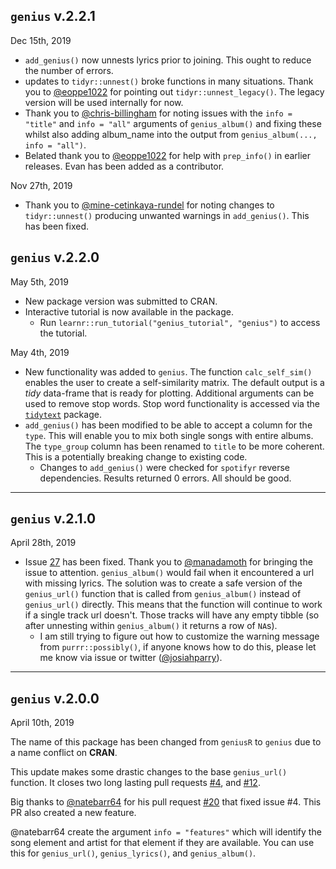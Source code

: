 ## `genius` v.2.2.1

Dec 15th, 2019

* `add_genius()` now unnests lyrics prior to joining. This ought to reduce the number of errors.
* updates to `tidyr::unnest()` broke functions in many situations. Thank you to [\@eoppe1022](https://github.com/eoppe1022) for pointing out `tidyr::unnest_legacy()`. The legacy version will be used internally for now. 
* Thank you to [\@chris-billingham](https://github.com/chris-billingham) for noting issues with the `info = "title"` and `info = "all"` arguments of `genius_album()` and fixing these whilst also adding album_name into the output from `genius_album(..., info = "all")`.
* Belated thank you to [\@eoppe1022](https://github.com/eoppe1022) for help with `prep_info()` in earlier releases. Evan has been added as a contributor.


Nov 27th, 2019

* Thank you to [\@mine-cetinkaya-rundel](https://github.com/mine-cetinkaya-rundel) for noting changes to `tidyr::unnest()` producing unwanted warnings in `add_genius()`. This has been fixed.


## `genius` v.2.2.0

May 5th, 2019

* New package version was submitted to CRAN.
* Interactive tutorial is now available in the package. 
  *  Run `learnr::run_tutorial("genius_tutorial", "genius")` to access the tutorial. 

May 4th, 2019

* New functionality was added to `genius`. The function `calc_self_sim()` enables the user to create a self-similarity matrix. The default output is a _tidy_ data-frame that is ready for plotting. Additional arguments can be used to remove stop words. Stop word functionality is accessed via the [`tidytext`](https://github.com/juliasilge/tidytext) package. 
* `add_genius()` has been modified to be able to accept a column for the `type`. This will enable you to mix both single songs with entire albums. The `type_group` column has been renamed to `title` to be more coherent. This is a potentially breaking change to existing code. 
  * Changes to `add_genius()` were checked for `spotifyr` reverse dependencies. Results returned 0 errors. All should be good. 
  
----------
## `genius` v.2.1.0

April 28th, 2019

* Issue [27](https://github.com/JosiahParry/genius/issues/27) has been fixed. Thank you to [\@manadamoth](https://github.com/manandamoth) for bringing the issue to attention. `genius_album()` would fail when it encountered a url with missing lyrics. The solution was to create a safe version of the `genius_url()` function that is called from `genius_album()` instead of `genius_url()` directly. This means that the function will continue to work if a single track url doesn't. Those tracks will have any empty tibble (so after unnesting within `genius_album()` it returns a row of `NA`s).
  * I am still trying to figure out how to customize the warning message from `purrr::possibly()`, if anyone knows how to do this, please let me know via issue or twitter ([\@josiahparry](http://twitter.com/josiahparry)).


-------------
## `genius` v.2.0.0
April 10th, 2019

The name of this package has been changed from `geniusR` to `genius` due to a name conflict on **CRAN**.

This update makes some drastic changes to the base `genius_url()` function. It closes two long lasting pull requests [#4](https://github.com/JosiahParry/genius/issues/4), and [#12](https://github.com/JosiahParry/genius/issues/12).

Big thanks to [\@natebarr64](https://github.com/natebarr64) for his pull request [#20](https://github.com/JosiahParry/geniusR/pull/20) that fixed issue #4. This PR also created a new feature. 

@natebarr64 create the argument `info = "features"` which will identify the song element and artist for that element if they are available. You can use this for `genius_url()`, `genius_lyrics()`, and `genius_album()`. 

